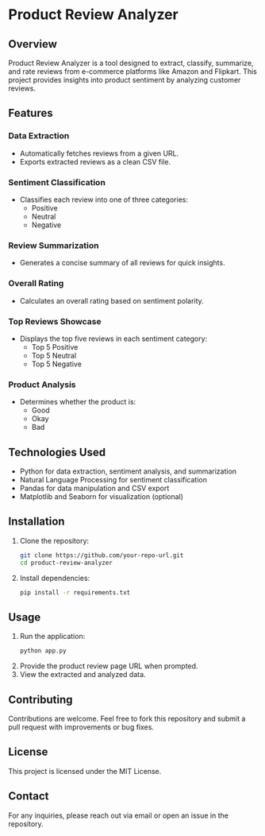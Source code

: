 # Product Review Analyzer

## Overview
Product Review Analyzer is a tool designed to extract, classify, summarize, and rate reviews from e-commerce platforms like Amazon and Flipkart. This project provides insights into product sentiment by analyzing customer reviews.

## Features

### Data Extraction
- Automatically fetches reviews from a given URL.
- Exports extracted reviews as a clean CSV file.

### Sentiment Classification
- Classifies each review into one of three categories:
  - Positive
  - Neutral
  - Negative

### Review Summarization
- Generates a concise summary of all reviews for quick insights.

### Overall Rating
- Calculates an overall rating based on sentiment polarity.

### Top Reviews Showcase
- Displays the top five reviews in each sentiment category:
  - Top 5 Positive
  - Top 5 Neutral
  - Top 5 Negative

### Product Analysis
- Determines whether the product is:
  - Good
  - Okay
  - Bad

## Technologies Used
- Python for data extraction, sentiment analysis, and summarization
- Natural Language Processing for sentiment classification
- Pandas for data manipulation and CSV export
- Matplotlib and Seaborn for visualization (optional)

## Installation
1. Clone the repository:
   ```bash
   git clone https://github.com/your-repo-url.git
   cd product-review-analyzer
   ```
2. Install dependencies:
   ```bash
   pip install -r requirements.txt
   ```

## Usage
1. Run the application:
   ```bash
   python app.py
   ```
2. Provide the product review page URL when prompted.
3. View the extracted and analyzed data.

## Contributing
Contributions are welcome. Feel free to fork this repository and submit a pull request with improvements or bug fixes.

## License
This project is licensed under the MIT License.

## Contact
For any inquiries, please reach out via email or open an issue in the repository.
